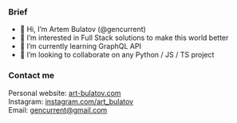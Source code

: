 ### Brief
- 👋 Hi, I’m Artem Bulatov (@gencurrent)
- 👀 I’m interested in Full Stack solutions to make this world better
- 🌱 I’m currently learning GraphQL API
- 💞️ I’m looking to collaborate on any Python / JS / TS project
### Contact me
Personal website: [art-bulatov.com](https://art-bulatov.com)  
Instagram: [instagram.com/art_bulatov](https://wwww.instagram.com/art_bulatov)  
Email: gencurrent@gmail.com   


<!---
gencurrent/gencurrent is a ✨ special ✨ repository because its `README.md` (this file) appears on your GitHub profile.
You can click the Preview link to take a look at your changes.
--->

